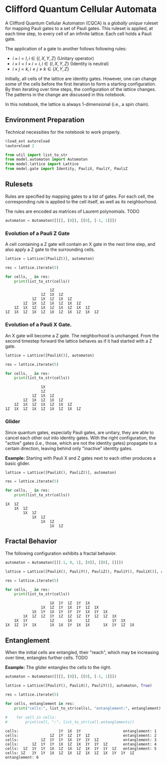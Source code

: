 # Clifford Quantum Cellular Automata
A Clifford Quantum Cellular Automaton (CQCA) is a *globally unique* ruleset for mapping Pauli gates to a set of Pauli gates.
This ruleset is applied, at each time step, to every cell of an infinite lattice.
Each cell holds a Pauli gate.

The application of a gate to another follows following rules:
- $i \times i = I, i \in \{I, X, Y, Z\}$ (Unitary operator)
- $i \times I = I \times i = i, i \in \{I, X, Y, Z\}$ (Identity is neutral)
- $i \times j = k, i \neq j \neq k \in \{X, Y, Z\}$

Initially, all cells of the lattice are identity gates.
However, one can change some of the cells before the first iteration to form a starting configuration.
By then iterating over time steps, the configuration of the lattice changes.
The patterns in the change are discussed in this notebook.

In this notebook, the lattice is always 1-dimensional (i.e., a spin chain).

## Environment Preparation
Technical necessities for the notebook to work properly.


```python
%load_ext autoreload
%autoreload 2
```


```python
from util import list_to_str
from model.automaton import Automaton
from model.lattice import Lattice
from model.gate import Identity, PauliX, PauliY, PauliZ
```

## Rulesets
Rules are specified by mapping gates to a list of gates.
For each cell, the corresponding rule is applied to the cell itself, as well as its neighborhood.

The rules are encoded as matrices of Laurent polynomials. TODO


```python
automaton = Automaton([[[], [0]], [[0], [-1, 1]]])
```

### Evolution of a Pauli Z Gate
A cell containing a Z gate will contain an X gate in the next time step, and also apply a Z gate to the surrounding cells.


```python
lattice = Lattice([PauliZ()], automaton)

res = lattice.iterate(5)

for cells, _ in res:
    print(list_to_str(cells))
```

    					1Z					
    				1Z	1X	1Z				
    			1Z	1X	1Z	1X	1Z			
    		1Z	1X	1Z	1X	1Z	1X	1Z		
    	1Z	1X	1Z	1X	1Z	1X	1Z	1X	1Z	
    1Z	1X	1Z	1X	1Z	1X	1Z	1X	1Z	1X	1Z


### Evolution of a Pauli X Gate.
An X gate will become a Z gate.
The neighborhood is unchanged.
From the second timestep forward the lattice behaves as if it had started with a Z gate.


```python
lattice = Lattice([PauliX()], automaton)

res = lattice.iterate(5)

for cells, _ in res:
    print(list_to_str(cells))
```

    				1X				
    				1Z				
    			1Z	1X	1Z			
    		1Z	1X	1Z	1X	1Z		
    	1Z	1X	1Z	1X	1Z	1X	1Z	
    1Z	1X	1Z	1X	1Z	1X	1Z	1X	1Z


### Glider
Since quantum gates, especially Pauli gates, are unitary, they are able to cancel each other out into identity gates. With the right configuration, the "active" gates (i.e., those, which are not the identity gates) propagate to a certain direction, leaving behind only "inactive" identity gates.

**Example:** Starting with Pauli X and Z gates next to each other produces a basic glider.


```python
lattice = Lattice([PauliX(), PauliZ()], automaton)

res = lattice.iterate(5)

for cells, _ in res:
    print(list_to_str(cells))
```

    1X	1Z					
    	1X	1Z				
    		1X	1Z			
    			1X	1Z		
    				1X	1Z	
    					1X	1Z


## Fractal Behavior
The following configuration exhibits a fractal behavior.


```python
automaton = Automaton([[[-1, 0, 1], [0]], [[0], []]])
```


```python
lattice = Lattice([PauliX(), PauliY(), PauliZ(), PauliY(), PauliX()], automaton)

res = lattice.iterate(5)

for cells, _ in res:
    print(list_to_str(cells))
```

    					1X	1Y	1Z	1Y	1X					
    				1X	1Z	1Y	1X	1Y	1Z	1X				
    			1X	1Y	1X	1Y	1Y	1Y	1X	1Y	1X			
    		1X	1Z	1Z	1Y	1Z	1Z	1Z	1Y	1Z	1Z	1X		
    	1X	1Y			1Z		1X		1Z			1Y	1X	
    1X	1Z	1Y	1X		1X	1X	1Y	1X	1X		1X	1Y	1Z	1X


## Entanglement
When the initial cells are entangled, their "reach", which may be increasing over time, entangles further cells. TODO

**Example:** The glider entangles the cells to the right.


```python
automaton = Automaton([[[], [0]], [[0], [-1, 1]]])
```


```python
lattice = Lattice([PauliY(), PauliX(), PauliY()], automaton, True)

res = lattice.iterate(5)

for cells, entanglement in res:
    print("cells:", list_to_str(cells), "entanglement:", entanglement)
    
#    for cell in cells:
#        print(cell, ":", list_to_str(cell.entanglements))
```

    cells: 					1Y	1X	1Y					 entanglement: 1
    cells: 				1Z	1Y	1Z	1Y	1Z				 entanglement: 2
    cells: 			1Z	1Y	1Y	1X	1Y	1Y	1Z			 entanglement: 3
    cells: 		1Z	1Y	1Y	1X	1Z	1X	1Y	1Y	1Z		 entanglement: 4
    cells: 	1Z	1Y	1Y	1X	1Z	1X	1Z	1X	1Y	1Y	1Z	 entanglement: 5
    cells: 1Z	1Y	1Y	1X	1Z	1X	1Z	1X	1Z	1X	1Y	1Y	1Z entanglement: 6



```python

```
